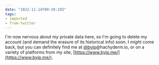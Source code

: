 ```yaml
---
date: "2022-11-14T09:30:29Z"
tags:
- imported
- from-twitter
---
```

I'm now nervous about my private data here, so I'm going to delete my account \(and demand the erasure of its historical info\) soon. I *might* come back, but you can definitely find me at [@byjp](https://twitter.com/byjp)@hachyderm.io, or on a variety of platforms from my site, [https://www.byjp.me/](https://www.byjp.me/).
